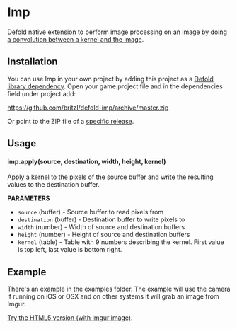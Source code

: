# Imp
Defold native extension to perform image processing on an image [by doing a convolution between a kernel and the image](https://www.wikiwand.com/en/Kernel_%28image_processing%29).

## Installation
You can use Imp in your own project by adding this project as a [Defold library dependency](https://www.defold.com/manuals/libraries/). Open your game.project file and in the dependencies field under project add:

https://github.com/britzl/defold-imp/archive/master.zip

Or point to the ZIP file of a [specific release](https://github.com/britzl/defold-imp/releases).

## Usage

#### imp.apply(source, destination, width, height, kernel)
Apply a kernel to the pixels of the source buffer and write the resulting values to the destination buffer.

**PARAMETERS**
* ```source``` (buffer) - Source buffer to read pixels from
* ```destination``` (buffer) - Destination buffer to write pixels to
* ```width``` (number) - Width of source and destination buffers
* ```height``` (number) - Height of source and destination buffers
* ```kernel``` (table) - Table with 9 numbers describing the kernel. First value is top left, last value is bottom right.

## Example
There's an example in the examples folder. The example will use the camera if running on iOS or OSX and on other systems it will grab an image from Imgur.

[Try the HTML5 version (with Imgur image)](https://britzl.github.io/Imp/).
